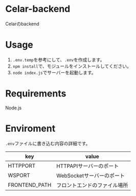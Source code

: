 # Celar-backend
Celarのbackend

# Usage
1. `.env.temp`を参考にして、`.env`を作成します。　　
2. `npm install`で、モジュールをインストールしてください。  
3. `node index.js`でサーバーを起動します。  

# Requirements
Node.js

# Enviroment
`.env`ファイルに書き込む内容の詳細です。

key|value
---|---
HTTPPORT|HTTPAPIサーバーのポート
WSPORT|WebSocketサーバーのポート
FRONTEND_PATH|フロントエンドのファイル場所

